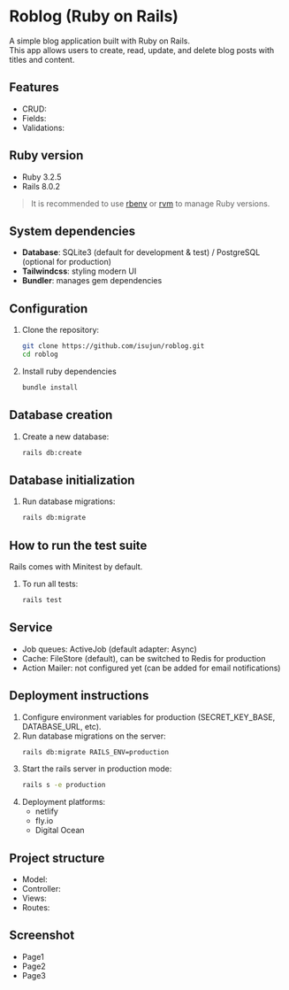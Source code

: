 # Roblog (Ruby on Rails)

A simple blog application built with Ruby on Rails.  
This app allows users to create, read, update, and delete blog posts with titles and content.

## Features
- CRUD:
- Fields:
- Validations:

## Ruby version
- Ruby 3.2.5  
- Rails 8.0.2

> It is recommended to use [rbenv](https://github.com/rbenv/rbenv) or [rvm](https://rvm.io/) to manage Ruby versions.

## System dependencies
- **Database**: SQLite3 (default for development & test) / PostgreSQL (optional for production)  
- **Tailwindcss**: styling modern UI
- **Bundler**: manages gem dependencies  

## Configuration

1. Clone the repository:
   ```bash
   git clone https://github.com/isujun/roblog.git
   cd roblog

2. Install ruby dependencies
    ```bash
    bundle install
    ```
## Database creation

1. Create a new database:
    ```bash
    rails db:create
    ```

## Database initialization

1. Run database migrations:
    ```bash
    rails db:migrate
    ```

## How to run the test suite

Rails comes with Minitest by default.
1. To run all tests:
    ```bash
    rails test
    ```

## Service
- Job queues: ActiveJob (default adapter: Async)
- Cache: FileStore (default), can be switched to Redis for production
- Action Mailer: not configured yet (can be added for email notifications)


## Deployment instructions

1. Configure environment variables for production (SECRET_KEY_BASE, DATABASE_URL, etc).
2. Run database migrations on the server:
    ```bash
    rails db:migrate RAILS_ENV=production
    ```
3. Start the rails server in production mode:
    ```bash
    rails s -e production
    ```
4. Deployment platforms:
    - netlify
    - fly.io
    - Digital Ocean


## Project structure
- Model:
- Controller:
- Views:
- Routes:


## Screenshot
- Page1
- Page2
- Page3
